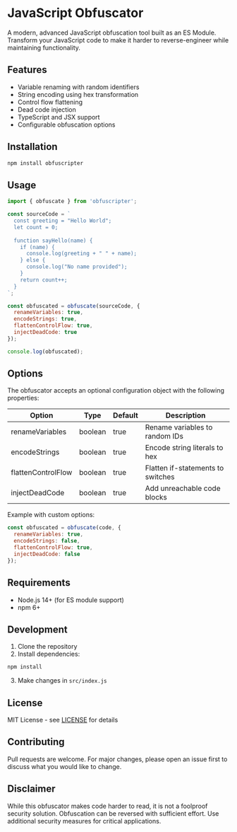 # JavaScript Obfuscator

A modern, advanced JavaScript obfuscation tool built as an ES Module. Transform your JavaScript code to make it harder to reverse-engineer while maintaining functionality.

## Features

- Variable renaming with random identifiers
- String encoding using hex transformation
- Control flow flattening
- Dead code injection
- TypeScript and JSX support
- Configurable obfuscation options

## Installation

```bash
npm install obfuscripter
```

## Usage

```javascript
import { obfuscate } from 'obfuscripter';

const sourceCode = `
  const greeting = "Hello World";
  let count = 0;
  
  function sayHello(name) {
    if (name) {
      console.log(greeting + " " + name);
    } else {
      console.log("No name provided");
    }
    return count++;
  }
`;

const obfuscated = obfuscate(sourceCode, {
  renameVariables: true,
  encodeStrings: true,
  flattenControlFlow: true,
  injectDeadCode: true
});

console.log(obfuscated);
```

## Options

The obfuscator accepts an optional configuration object with the following properties:

| Option             | Type    | Default | Description                       |
|--------------------|---------|---------|-----------------------------------|
| renameVariables   | boolean | true    | Rename variables to random IDs    |
| encodeStrings     | boolean | true    | Encode string literals to hex     |
| flattenControlFlow| boolean | true    | Flatten if-statements to switches |
| injectDeadCode    | boolean | true    | Add unreachable code blocks       |

Example with custom options:
```javascript
const obfuscated = obfuscate(code, {
  renameVariables: true,
  encodeStrings: false,
  flattenControlFlow: true,
  injectDeadCode: false
});
```

## Requirements

- Node.js 14+ (for ES module support)
- npm 6+

## Development

1. Clone the repository
2. Install dependencies:
```bash
npm install
```
3. Make changes in `src/index.js`

## License

MIT License - see [LICENSE](LICENSE) for details

## Contributing

Pull requests are welcome. For major changes, please open an issue first to discuss what you would like to change.

## Disclaimer

While this obfuscator makes code harder to read, it is not a foolproof security solution. Obfuscation can be reversed with sufficient effort. Use additional security measures for critical applications.

